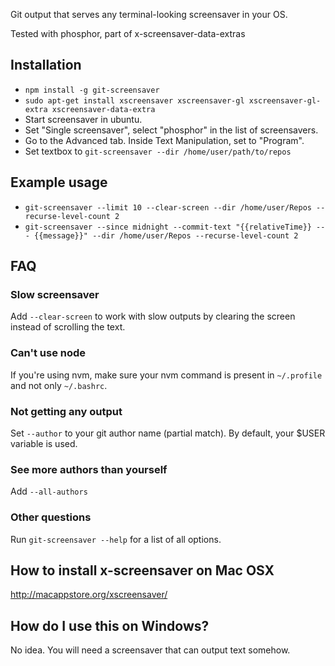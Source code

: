 Git output that serves any terminal-looking screensaver in your OS.

Tested with phosphor, part of x-screensaver-data-extras

## Installation
* `npm install -g git-screensaver`
* `sudo apt-get install xscreensaver xscreensaver-gl xscreensaver-gl-extra xscreensaver-data-extra`
* Start screensaver in ubuntu.
* Set "Single screensaver", select "phosphor" in the list of screensavers.
* Go to the Advanced tab. Inside Text Manipulation, set to "Program".
* Set textbox to `git-screensaver --dir /home/user/path/to/repos`

## Example usage
* `git-screensaver --limit 10 --clear-screen --dir /home/user/Repos --recurse-level-count 2`
* `git-screensaver --since midnight --commit-text "{{relativeTime}} --- {{message}}" --dir /home/user/Repos --recurse-level-count 2`

## FAQ
### Slow screensaver
Add `--clear-screen` to work with slow outputs by clearing the screen instead of scrolling the text.

### Can't use node
If you're using nvm, make sure your nvm command is present in `~/.profile` and not only `~/.bashrc`.

### Not getting any output
Set `--author` to your git author name (partial match). By default, your $USER variable is used.

### See more authors than yourself
Add `--all-authors`

### Other questions
Run `git-screensaver --help` for a list of all options.

## How to install x-screensaver on Mac OSX
http://macappstore.org/xscreensaver/

## How do I use this on Windows?
No idea. You will need a screensaver that can output text somehow.
